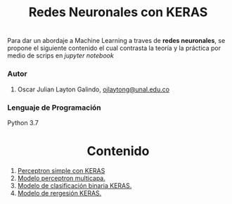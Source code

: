 <h1 align="center">Redes Neuronales con KERAS</h1>
<h1 align="center"></h1>

Para dar un abordaje a Machine Learning a traves de **redes neuronales**, se propone el siguiente contenido el cual contrasta la teoría y la práctica por medio de scrips en *jupyter notebook* 



<h3>Autor</h3>

1. Oscar Julian Layton Galindo, ojlaytong@unal.edu.co



<h3>Lenguaje de Programación </h3>

Python 3.7



<h1 align='center'> Contenido</h1>


1. [Perceptron simple con KERAS ](./0_Red_Neuronal_simple.ipynb)
2. [Modelo perceptron multicapa.](./1_Red_Neuronal_multicapa.ipynb)
3. [Modelo de clasificación binaria KERAS.](./2_Red_Neuronal_multicapa_Clasificacion_Binaria.ipynb)
4. [Modelo de rergesión KERAS.](./2_Red_Neuronal_multicapa_Clasificacion_Binaria.ipynb)






